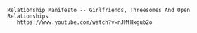     Relationship Manifesto -- Girlfriends, Threesomes And Open Relationships
       https://www.youtube.com/watch?v=nJMtHxgub2o
       
       

